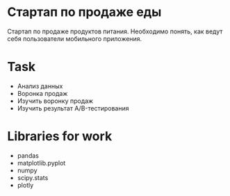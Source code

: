 # Стартап по продаже еды
Стартап по продаже продуктов питания. Необходимо понять, как ведут себя пользователи мобильного приложения.

# Task
- Анализ данных
- Воронка продаж
- Изучить воронку продаж
- Изучить результат A/B-тестирования

# Libraries for work
- pandas
- matplotlib.pyplot
- numpy
- scipy.stats
- plotly
